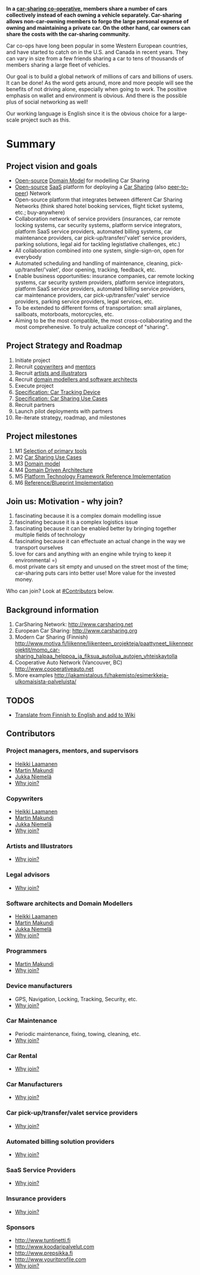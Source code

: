 **In a [car-sharing co-operative](http://transitionus.org/sites/default/files/HowTo_StartACarSharingCoop_v1.0.pdf), members share a number of cars collectively instead of each owning a vehicle separately. Car-sharing allows non-car-owning members to forgo the large personal expense of owning and maintaining a private car. On the other hand, car owners can share the costs with the car-sharing community.**

Car co-ops have long been popular in some Western European countries, and have started to catch on in the U.S. and Canada in recent years. They can vary in size from a few friends sharing a car to tens of thousands of members sharing a large fleet of vehicles.

Our goal is to build a global network of millions of cars and billions of users. It can be done! As the word gets around, more and more people will see the benefits of not driving alone, especially when going to work. The positive emphasis on wallet and environment is obvious. And there is the possible plus of social networking as well!

Our working language is English since it is the obvious choice for a large-scale project such as this.

# Summary #

## Project vision and goals ##
  * [Open-source](http://en.wikipedia.org/wiki/Open_source) [Domain Model](http://domaindrivendesign.org/) for modelling Car Sharing
  * [Open-source](http://en.wikipedia.org/wiki/Open_source_movement) [SaaS](http://en.wikipedia.org/wiki/Software_as_a_service) platform for deploying a [Car Sharing](http://en.wikipedia.org/wiki/Carsharing) (also [peer-to-peer](http://en.wikipedia.org/wiki/Peer-to-peer_car_rental)) Network
  * Open-source platform that integrates between different Car Sharing Networks (think shared hotel booking services, flight ticket systems, etc.; buy-anywhere)
  * Collaboration network of service providers (insurances, car remote locking systems, car security systems, platform service integrators, platform SaaS service providers, automated billing systems, car maintenance providers, car pick-up/transfer/'valet' service providers, parking solutions, legal aid for tackling legistlative challenges, etc.)
  * All collaboration combined into one system, single-sign-on, open for everybody
  * Automated scheduling and handling of maintenance, cleaning, pick-up/transfer/'valet', door opening, tracking, feedback, etc.
  * Enable business opportunities: insurance companies, car remote locking systems, car security system providers, platform service integrators, platform SaaS service providers, automated billing service providers, car maintenance providers, car pick-up/transfer/'valet' service providers, parking service providers, legal services, etc.
  * To be extended to different forms of transportation: small airplanes, sailboats, motorboats, motorcycles, etc.
  * Aiming to be the most compatible, the most cross-collaborating and the most comprehenesive. To truly actualize concept of "sharing".

## Project Strategy and Roadmap ##
  1. Initiate project
  1. Recruit [copywriters](WhyJoinCopy.md) and [mentors](WhyJoinPM.md)
  1. Recruit [artists and illustrators](WhyJoinArt.md)
  1. Recruit [domain modellers and software architects](WhyJoinArchitecture.md)
  1. Execute project
  1. [Specification: Car Tracking Device](CarTrackingDevice.md)
  1. [Specification: Car Sharing Use Cases](MilestoneUseCases.md)
  1. Recruit partners
  1. Launch pilot deployments with partners
  1. Re-iterate strategy, roadmap, and milestones

## Project milestones ##
  1. M1 [Selection of primary tools](MilestoneTools.md)
  1. M2 [Car Sharing Use Cases](MilestoneUseCases.md)
  1. M3 [Domain model](MilestoneDomainModel.md)
  1. M4 [Domain Driven Architecture](MilestoneDomainModelArchitecture.md)
  1. M5 [Platform Technology Framework Reference Implementation](MilestoneFramework.md)
  1. M6 [Reference/Blueprint Implementation](MilestoneReference.md)

## Join us: Motivation - why join? ##
  1. fascinating because it is a complex domain modelling issue
  1. fascinating because it is a complex logistics issue
  1. fascinating because it can be enabled better by bringing together multiple fields of technology
  1. fascinating because it can effectuate an actual change in the way we transport ourselves
  1. love for cars and anything with an engine while trying to keep it environmental =)
  1. most private cars sit empty and unused on the street most of the time; car-sharing puts cars into better use! More value for the invested money.

Who can join? Look at [#Contributors](#Contributors.md) below.

## Background information ##
  1. CarSharing Network: http://www.carsharing.net
  1. European Car Sharing: http://www.carsharing.org
  1. Modern Car Sharing (Finnish) http://www.motiva.fi/liikenne/liikenteen_projekteja/paattyneet_liikenneprojektit/momo_car-sharing_halpaa_helppoa_ja_fiksua_autoilua_autojen_yhteiskaytolla
  1. Cooperative Auto Network (Vancouver, BC) http://www.cooperativeauto.net
  1. More examples http://jakamistalous.fi/hakemisto/esimerkkeja-ulkomaisista-palveluista/

## TODOS ##
  * [Translate from Finnish to English and add to Wiki](TodoFinnish.md)

## Contributors ##
### Project managers, mentors, and supervisors ###
  * [Heikki Laamanen](http://code.google.com/u/103800840256396978537/)
  * [Martin Makundi](http://code.google.com/u/103487613394770316431/)
  * [Jukka Niemelä](http://code.google.com/u/112348250131591072103/)
  * [Why join?](WhyJoinPM.md)
### Copywriters ###
  * [Heikki Laamanen](http://code.google.com/u/103800840256396978537/)
  * [Martin Makundi](http://code.google.com/u/103487613394770316431/)
  * [Jukka Niemelä](http://code.google.com/u/112348250131591072103/)
  * [Why join?](WhyJoinCopy.md)
### Artists and Illustrators ###
  * [Why join?](WhyJoinArt.md)
### Legal advisors ###
  * [Why join?](WhyJoinLegal.md)
### Software architects and Domain Modellers ###
  * [Heikki Laamanen](http://code.google.com/u/103800840256396978537/)
  * [Martin Makundi](http://code.google.com/u/103487613394770316431/)
  * [Jukka Niemelä](http://code.google.com/u/112348250131591072103/)
  * [Why join?](WhyJoinArchitecture.md)
### Programmers ###
  * [Martin Makundi](http://code.google.com/u/103487613394770316431/)
  * [Why join?](WhyJoinProgram.md)
### Device manufacturers ###
  * GPS, Navigation, Locking, Tracking, Security, etc.
  * [Why join?](WhyJoinDevice.md)
### Car Maintenance ###
  * Periodic maintenance, fixing, towing, cleaning, etc.
  * [Why join?](WhyJoinMaintenance.md)
### Car Rental ###
  * [Why join?](WhyJoinRental.md)
### Car Manufacturers ###
  * [Why join?](WhyJoinManufacturer.md)
### Car pick-up/transfer/valet service providers ###
  * [Why join?](WhyJoinValet.md)
### Automated billing solution providers ###
  * [Why join?](WhyJoinBilling.md)
### SaaS Service Providers ###
  * [Why join?](WhyJoinSaaS.md)
### Insurance providers ###
  * [Why join?](WhyJoinInsurance.md)
### Sponsors ###
  * http://www.tuntinetti.fi
  * http://www.koodaripalvelut.com
  * http://www.prepsikka.fi
  * http://www.youritprofile.com
  * [Why join?](WhyJoinSponsors.md)